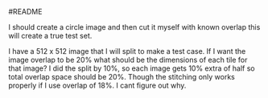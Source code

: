 #README

I should create a circle image and then cut it myself with known overlap this will create a true test set. 

I have a 512 x 512 image that I will split to make a test case. If I want the image overlap to be 20% what should be the dimensions of each tile for that image?
I did the split by 10%, so each image gets 10% extra of half so total overlap space should be 20%. Though the stitching only works properly if I use overlap of 18%. I cant figure out why.